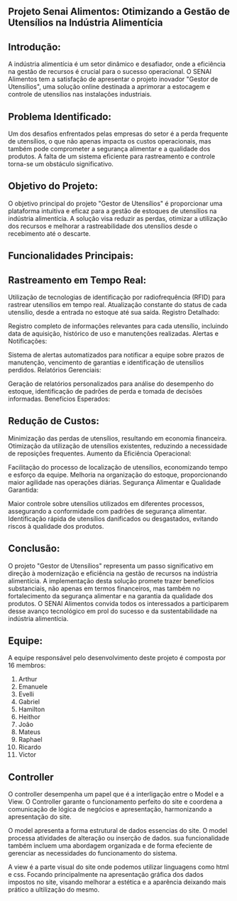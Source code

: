 ## Projeto Senai Alimentos: Otimizando a Gestão de Utensílios na Indústria Alimentícia

## Introdução:
A indústria alimentícia é um setor dinâmico e desafiador, onde a eficiência na gestão de recursos é crucial para o sucesso operacional. O SENAI Alimentos tem a satisfação de apresentar o projeto inovador "Gestor de Utensílios", uma solução online destinada a aprimorar a estocagem e controle de utensílios nas instalações industriais.

## Problema Identificado:
Um dos desafios enfrentados pelas empresas do setor é a perda frequente de utensílios, o que não apenas impacta os custos operacionais, mas também pode comprometer a segurança alimentar e a qualidade dos produtos. A falta de um sistema eficiente para rastreamento e controle torna-se um obstáculo significativo.

## Objetivo do Projeto:
O objetivo principal do projeto "Gestor de Utensílios" é proporcionar uma plataforma intuitiva e eficaz para a gestão de estoques de utensílios na indústria alimentícia. A solução visa reduzir as perdas, otimizar a utilização dos recursos e melhorar a rastreabilidade dos utensílios desde o recebimento até o descarte.

## Funcionalidades Principais:

## Rastreamento em Tempo Real:

Utilização de tecnologias de identificação por radiofrequência (RFID) para rastrear utensílios em tempo real.
Atualização constante do status de cada utensílio, desde a entrada no estoque até sua saída.
Registro Detalhado:

Registro completo de informações relevantes para cada utensílio, incluindo data de aquisição, histórico de uso e manutenções realizadas.
Alertas e Notificações:

Sistema de alertas automatizados para notificar a equipe sobre prazos de manutenção, vencimento de garantias e identificação de utensílios perdidos.
Relatórios Gerenciais:

Geração de relatórios personalizados para análise do desempenho do estoque, identificação de padrões de perda e tomada de decisões informadas.
Benefícios Esperados:

## Redução de Custos:

Minimização das perdas de utensílios, resultando em economia financeira.
Otimização da utilização de utensílios existentes, reduzindo a necessidade de reposições frequentes.
Aumento da Eficiência Operacional:

Facilitação do processo de localização de utensílios, economizando tempo e esforço da equipe.
Melhoria na organização do estoque, proporcionando maior agilidade nas operações diárias.
Segurança Alimentar e Qualidade Garantida:

Maior controle sobre utensílios utilizados em diferentes processos, assegurando a conformidade com padrões de segurança alimentar.
Identificação rápida de utensílios danificados ou desgastados, evitando riscos à qualidade dos produtos.

## Conclusão:
O projeto "Gestor de Utensílios" representa um passo significativo em direção à modernização e eficiência na gestão de recursos na indústria alimentícia. A implementação desta solução promete trazer benefícios substanciais, não apenas em termos financeiros, mas também no fortalecimento da segurança alimentar e na garantia da qualidade dos produtos. O SENAI Alimentos convida todos os interessados a participarem desse avanço tecnológico em prol do sucesso e da sustentabilidade na indústria alimentícia.

## Equipe:

A equipe responsável pelo desenvolvimento deste projeto é composta por 16 membros:

1. Arthur
2. Emanuele 
3. Evelli
4. Gabriel
5. Hamilton
6. Heithor
7. João
8. Mateus
9. Raphael
10. Ricardo
11. Victor

## Controller

O controller desempenha um papel que é a interligação entre o Model e a View. O Controller garante o funcionamento perfeito do site e coordena a comunicação de lógica de negócios e apresentação, harmonizando a apresentação do site.


O model apresenta a forma estrutural de dados essencias do site. O model processa atividades de alteração ou inserção de dados. sua funcionalidade também incluem uma abordagem organizada e de forma efeciente de gerenciar as necessidades do funcionamento do sistema.   


A view é a parte visual do site onde podemos utilizar linguagens como html e css. Focando principalmente na apresentação gráfica dos dados impostos no site, visando melhorar a estética e a aparência deixando mais prático a ultilização do mesmo.